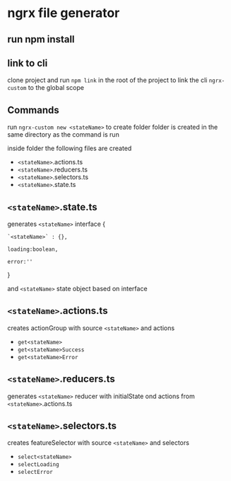 # ngrx file generator

## run npm install


## link to cli 

clone project and run `npm link` in the root of the project to link the cli `ngrx-custom`  to the global scope

## Commands
run `ngrx-custom new <stateName>` to create  <stateName> folder
folder is created in the same directory as the command is run

inside <stateName> folder the following files are created
- `<stateName>`.actions.ts
- `<stateName>`.reducers.ts
- `<stateName>`.selectors.ts
- `<stateName>`.state.ts


## `<stateName>`.state.ts
generates `<stateName>` interface 
{

    `<stateName>` : {},

    loading:boolean,

    error:''
}   

and `<stateName>` state object based on interface

## `<stateName>`.actions.ts

creates actionGroup with source `<stateName>` and actions
 - `get<stateName>`
 - `get<stateName>Success`
 - `get<stateName>Error`

## `<stateName>`.reducers.ts

generates `<stateName>` reducer with initialState ond actions from `<stateName>`.actions.ts

## `<stateName>`.selectors.ts

creates featureSelector with source `<stateName>` and selectors
 - `select<stateName>`
 - `selectLoading`
 - `selectError`

